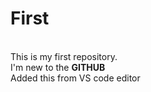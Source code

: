 # First
<br>
This is my first repository.
<br>
I'm new to the <b>GITHUB</b>
<br>
Added this from VS code editor

